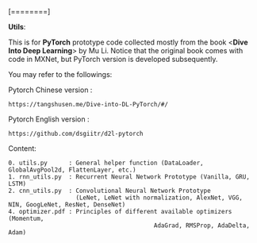 
[========]

**Utils**:

This is for **PyTorch** prototype code collected mostly from the book <**Dive Into Deep Learning**> by Mu Li. Notice that the original book comes with code in MXNet, but PyTorch version is developed subsequently. 

You may refer to the followings:
    
Pytorch Chinese version : 

    https://tangshusen.me/Dive-into-DL-PyTorch/#/
    
Pytorch English version : 

    https://github.com/dsgiitr/d2l-pytorch


Content:
    
    0. utils.py      : General helper function (DataLoader, GlobalAvgPool2d, FlattenLayer, etc.)
    1. rnn_utils.py  : Recurrent Neural Network Prototype (Vanilla, GRU, LSTM)
    2. cnn_utils.py  : Convolutional Neural Network Prototype 
                       (LeNet, LeNet with normalization, AlexNet, VGG, NIN, GoogLeNet, ResNet, DenseNet)
    4. optimizer.pdf : Principles of different available optimizers (Momentum, 
                                             AdaGrad, RMSProp, AdaDelta, Adam)
